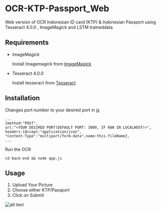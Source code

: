 # OCR-KTP-Passport_Web
Web version of OCR Indonesian ID card (KTP) &amp; Indonesian Passport using Tesseract 4.0.0 , ImageMagick and LSTM traineddata

## Requirements

* ImageMagick

  Install Imagemagick from [ImageMagick](https://github.com/aheckmann/gm)

* Tesseract 4.0.0 

  Install tesseract from [Tesseract](https://github.com/tesseract-ocr/tesseract)

## Installation
Changes port number to your desired port in [js](https://github.com/sodagembira/OCR-KTP-Passport_Web/blob/master/back-end/public/static/js/app.c0846f398ddd8ac98391.js)
```
...
{method:"POST",
url:"<YOUR DESIRED PORT(DEFAULT PORT: 3000, IF RAN IN LOCALHOST)>",
headers:{Accept:"application/json",
"Content-Type":"multipart/form-data",name:this.fileName},
...
```
Run the OCR
```
cd back-end && node app.js
```

## Usage
1. Upload Your Picture
2. Choose either KTP/Passport
3. Click on Submit

![alt text](https://github.com/sodagembira/OCR-KTP-Passport_Web/blob/master/example.png)
